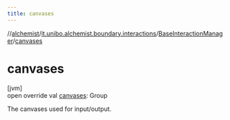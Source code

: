 ```yaml
---
title: canvases
---
```

//[alchemist](../../../index.html)/[it.unibo.alchemist.boundary.interactions](../index.html)/[BaseInteractionManager](index.html)/[canvases](canvases.html)



# canvases



[jvm]\
open override val [canvases](canvases.html): Group



The canvases used for input/output.




